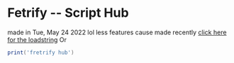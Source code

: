 # Fetrify -- Script Hub

made in Tue, May 24 2022 lol
less features cause made recently
[click here for the loadstring](https://YouTube.com)
Or
```lua
print('fretrify hub')
```
